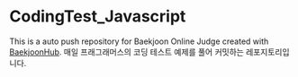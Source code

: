 # CodingTest_Javascript
This is a auto push repository for Baekjoon Online Judge created with [BaekjoonHub](https://github.com/BaekjoonHub/BaekjoonHub).
매일 프래그래머스의 코딩 테스트 예제를 풀어 커밋하는 레포지토리입니다. 
